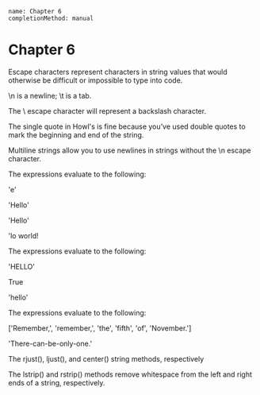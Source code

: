 ```ngMeta
name: Chapter 6
completionMethod: manual
```
# Chapter 6
Escape characters represent characters in string values that would otherwise be difficult or impossible to type into code.

\n is a newline; \t is a tab.

The \\ escape character will represent a backslash character.

The single quote in Howl's is fine because you’ve used double quotes to mark the beginning and end of the string.

Multiline strings allow you to use newlines in strings without the \n escape character.

The expressions evaluate to the following:

'e'

'Hello'

'Hello'

'lo world!

The expressions evaluate to the following:

'HELLO'

True

'hello'

The expressions evaluate to the following:

['Remember,', 'remember,', 'the', 'fifth', 'of', 'November.']

'There-can-be-only-one.'

The rjust(), ljust(), and center() string methods, respectively

The lstrip() and rstrip() methods remove whitespace from the left and right ends of a string, respectively.